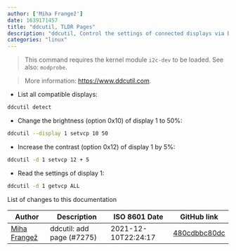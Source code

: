 ```yaml
---
author: ['Miha Frangež']
date: 1639171457
title: "ddcutil, TLDR Pages"
description: "ddcutil, Control the settings of connected displays via DDC/CI."
categories: "linux"
---
```

> This command requires the kernel module `i2c-dev` to be loaded. See also: `modprobe`.

> More information: <https://www.ddcutil.com>.

- List all compatible displays:

```bash
ddcutil detect
```

- Change the brightness (option 0x10) of display 1 to 50%:

```bash
ddcutil --display 1 setvcp 10 50
```

- Increase the contrast (option 0x12) of display 1 by 5%:

```bash
ddcutil -d 1 setvcp 12 + 5
```

- Read the settings of display 1:

```bash
ddcutil -d 1 getvcp ALL
```
List of changes to this documentation


Author | Description | ISO 8601 Date | GitHub link
------|-----|-----|-----
[Miha Frangež](mailto:miha.frangez@gmail.com) | ddcutil: add page (#7275) | 2021-12-10T22:24:17 | [480cdbbc80dc](https://github.com/tldr-pages/tldr/commit/480cdbbc80dcaddc6c65da4add5e0ec6b8482941)

